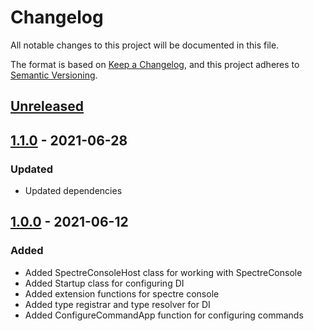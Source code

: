 # Changelog

All notable changes to this project will be documented in this file.

The format is based on [Keep a Changelog](https://keepachangelog.com/en/1.0.0/),
and this project adheres to [Semantic Versioning](https://semver.org/spec/v2.0.0.html).

## [Unreleased]

## [1.1.0] - 2021-06-28

### Updated

- Updated dependencies

## [1.0.0] - 2021-06-12

### Added

- Added SpectreConsoleHost class for working with SpectreConsole
- Added Startup class for configuring DI
- Added extension functions for spectre console
- Added type registrar and type resolver for DI
- Added ConfigureCommandApp function for configuring commands 

[Unreleased]: https://github.com/WajahatAliAbid/zen-spectreconsole-extensions/compare/1.1.0...HEAD
[1.1.0]: https://github.com/WajahatAliAbid/zen-spectreconsole-extensions/compare/1.0.0...1.1.0
[1.0.0]: https://github.com/WajahatAliAbid/zen-spectreconsole-extensions/releases/tag/1.0.0